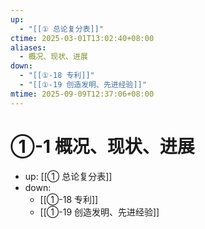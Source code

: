 ```yaml
---
up:
  - "[[① 总论复分表]]"
ctime: 2025-03-01T13:02:40+08:00
aliases:
  - 概况、现状、进展
down:
  - "[[①-18 专利]]"
  - "[[①-19 创造发明、先进经验]]"
mtime: 2025-09-09T12:37:06+08:00
---
```


# ①-1 概况、现状、进展

- up: [[① 总论复分表]]
- down:	
	- [[①-18 专利]]
	- [[①-19 创造发明、先进经验]]
	
